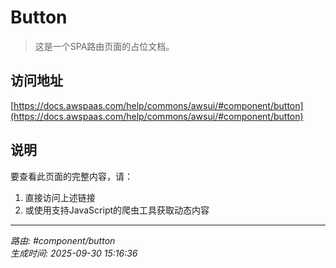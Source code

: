 # Button

> 这是一个SPA路由页面的占位文档。

## 访问地址

[https://docs.awspaas.com/help/commons/awsui/#component/button](https://docs.awspaas.com/help/commons/awsui/#component/button)

## 说明

要查看此页面的完整内容，请：

1. 直接访问上述链接
2. 或使用支持JavaScript的爬虫工具获取动态内容

---

*路由: #component/button*  
*生成时间: 2025-09-30 15:16:36*
